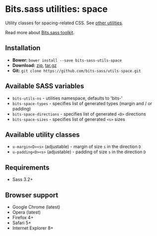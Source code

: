# Bits.sass utilities: space

Utility classes for spacing-related CSS. See [other utilities](https://github.com/bits-sass/utils).

Read more about [Bits.sass toolkit](https://github.com/bits-sass/bits.sass).

## Installation

* __Bower:__ `bower install --save bits-sass-utils-space`
* __Download:__ [zip](https://github.com/bits-sass/utils-space/zipball/master), [tar.gz](https://github.com/bits-sass/utils-space/tarball/master)
* __Git:__ `git clone https://github.com/bits-sass/utils-space.git`

## Available SASS variables

* `bits-utils-ns` - utilities namespace, defaults to 'bits-'
* `bits-space-types` - specifies list of generated types (margin and / or padding)
* `bits-space-directions` - specifies list of generated `<D>` directions
* `bits-space-sizes` - specifies list of generated `<s>` sizes

## Available utility classes

* `u-margin<D><s>` (adjustable) - margin of size `s` in the direction `D`
* `u-padding<D><s>` (adjustable) - padding of size `s` in the direction `D`

## Requirements

* Sass 3.2+

## Browser support

* Google Chrome (latest)
* Opera (latest)
* Firefox 4+
* Safari 5+
* Internet Explorer 8+